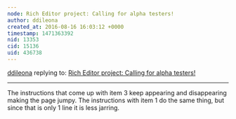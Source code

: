 ```yaml
---
node: Rich Editor project: Calling for alpha testers!
author: ddileona
created_at: 2016-08-16 16:03:12 +0000
timestamp: 1471363392
nid: 13353
cid: 15136
uid: 436738
---
```




[ddileona](../profile/ddileona) replying to: [Rich Editor project: Calling for alpha testers!](../notes/warren/08-15-2016/rich-editor-project-calling-for-alpha-testers)

----
The instructions that come up with item 3 keep appearing and disappearing making the page jumpy. The instructions with item 1 do the same thing, but since that is only 1 line it is less jarring.